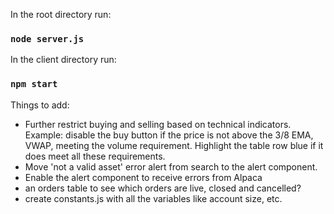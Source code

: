 In the root directory run:

### `node server.js`

In the client directory run:

### `npm start`

Things to add:
- Further restrict buying and selling based on technical indicators. Example: disable the buy button if the price is not above the 3/8 EMA, VWAP, meeting the volume requirement. Highlight the table row blue if it does meet all these requirements.
- Move 'not a valid asset' error alert from search to the alert component.
- Enable the alert component to receive errors from Alpaca
- an orders table to see which orders are live, closed and cancelled?
- create constants.js with all the variables like account size, etc.
